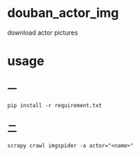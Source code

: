 # douban_actor_img
download actor pictures
# usage
## 一
```shell
pip install -r requirement.txt
```

## 二
```shell
scrapy crawl imgspider -a actor="<name>"
```
